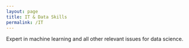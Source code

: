 ```yaml
---
layout: page
title: IT & Data Skills
permalink: /IT
---
```

Expert in machine learning and all other relevant issues for data science.

